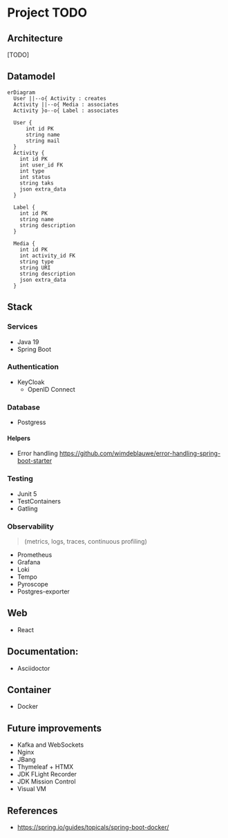 # Project TODO

## Architecture
[TODO]

## Datamodel
```mermaid
erDiagram
  User ||--o{ Activity : creates
  Activity ||--o{ Media : associates
  Activity }o--o{ Label : associates

  User {
      int id PK
      string name
      string mail
  }
  Activity {
    int id PK
    int user_id FK
    int type
    int status
    string taks
    json extra_data
  }
  
  Label {
    int id PK
    string name
    string description
  }

  Media {
    int id PK
    int activity_id FK
    string type
    string URI
    string description
    json extra_data
  }
```

## Stack
### Services
* Java 19
* Spring Boot
### Authentication
* KeyCloak
  * OpenID Connect

### Database
* Postgress

#### Helpers
* Error handling
https://github.com/wimdeblauwe/error-handling-spring-boot-starter

### Testing
* Junit 5
* TestContainers 
* Gatling


### Observability
> (metrics, logs, traces, continuous profiling)
* Prometheus
* Grafana 
* Loki  
* Tempo 
* Pyroscope
* Postgres-exporter

## Web
* React

## Documentation:
* Asciidoctor

## Container
- Docker


## Future improvements
* Kafka and WebSockets
* Nginx
* JBang
* Thymeleaf + HTMX
* JDK FLight Recorder
* JDK Mission Control
* Visual VM 

## References
- https://spring.io/guides/topicals/spring-boot-docker/